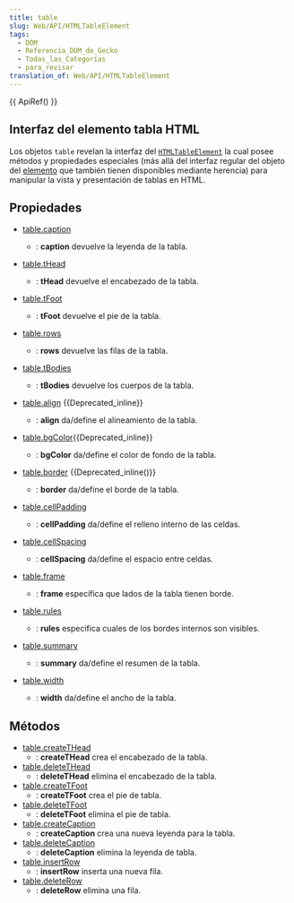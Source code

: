```yaml
---
title: table
slug: Web/API/HTMLTableElement
tags:
  - DOM
  - Referencia_DOM_de_Gecko
  - Todas_las_Categorías
  - para_revisar
translation_of: Web/API/HTMLTableElement
---
```

{{ ApiRef() }}

## Interfaz del elemento tabla HTML

Los objetos `table` revelan la interfaz del [`HTMLTableElement`](http://www.w3.org/TR/DOM-Level-2-HTML/html.html#ID-64060425) la cual posee métodos y propiedades especiales (más allá del interfaz regular del objeto del [elemento](/es/docs/DOM/element) que también tienen disponibles mediante herencia) para manipular la vista y presentación de tablas en HTML.

## Propiedades

- [table.caption](/es/docs/DOM/table.caption)
  - : **caption** devuelve la leyenda de la tabla.
- [table.tHead](/es/docs/DOM/table.tHead)
  - : **tHead** devuelve el encabezado de la tabla.
- [table.tFoot](/es/docs/DOM/table.tFoot)
  - : **tFoot** devuelve el pie de la tabla.
- [table.rows](/es/docs/DOM/table.rows)
  - : **rows** devuelve las filas de la tabla.
- [table.tBodies](/es/docs/DOM/table.tBodies)
  - : **tBodies** devuelve los cuerpos de la tabla.

- [table.align](/es/docs/DOM/table.align) {{Deprecated_inline}}
  - : **align** da/define el alineamiento de la tabla.
- [table.bgColor](/es/docs/DOM/table.bgColor){{Deprecated_inline}}
  - : **bgColor** da/define el color de fondo de la tabla.
- [table.border](/es/docs/DOM/table.border) {{Deprecated_inline()}}
  - : **border** da/define el borde de la tabla.
- [table.cellPadding](/es/docs/DOM/table.cellPadding)
  - : **cellPadding** da/define el relleno interno de las celdas.
- [table.cellSpacing](/es/docs/DOM/table.cellSpacing)
  - : **cellSpacing** da/define el espacio entre celdas.
- [table.frame](/es/docs/DOM/table.frame)
  - : **frame** especifica que lados de la tabla tienen borde.
- [table.rules](/es/docs/DOM/table.rules)
  - : **rules** especifica cuales de los bordes internos son visibles.
- [table.summary](/es/docs/DOM/table.summary)
  - : **summary** da/define el resumen de la tabla.
- [table.width](/es/docs/DOM/table.width)
  - : **width** da/define el ancho de la tabla.

## Métodos

- [table.createTHead](/es/docs/DOM/table.createTHead)
  - : **createTHead** crea el encabezado de la tabla.
- [table.deleteTHead](/es/docs/DOM/table.deleteTHead)
  - : **deleteTHead** elimina el encabezado de la tabla.
- [table.createTFoot](/es/docs/DOM/table.createTFoot)
  - : **createTFoot** crea el pie de tabla.
- [table.deleteTFoot](/es/docs/DOM/table.deleteTFoot)
  - : **deleteTFoot** elimina el pie de tabla.
- [table.createCaption](/es/docs/DOM/table.createCaption)
  - : **createCaption** crea una nueva leyenda para la tabla.
- [table.deleteCaption](/es/docs/DOM/table.deleteCaption)
  - : **deleteCaption** elimina la leyenda de tabla.
- [table.insertRow](/es/docs/DOM/table.insertRow)
  - : **insertRow** inserta una nueva fila.
- [table.deleteRow](/es/docs/DOM/table.deleteRow)
  - : **deleteRow** elimina una fila.
